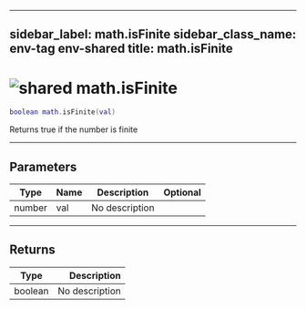 ---
sidebar_label: math.isFinite
sidebar_class_name: env-tag env-shared
title: math.isFinite
------

# <img src='/img/wiki/shared.png' alt='shared' data-tag='env-tag' /> math.isFinite

```lua
boolean math.isFinite(val)
```

Returns true if the number is finite<br/>

-----------------
## Parameters

| Type   | Name | Description | Optional |
| ------ | ---- | ----------- | -------: |
| number | val | No description |   |

-----------------
## Returns

| Type   | Description |
| ------ | ----------: |
| boolean | No description |


